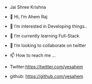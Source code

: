 - Jai Shree Krishna 


- 👋 Hi, I’m Ahem Raj
- 👀 I’m interested in Developing things..
- 🌱 I’m currently learning Full-Stack
- 💞️ I’m looking to collaborate on twitter
- 📫 How to reach me ...
- Twitter:https://twitter.com/yesahem
- github: https://github.com/yesahem
<!---
iitanahem/iitanahem is a ✨ special ✨ repository because its `README.md` (this file) appears on your GitHub profile.
You can click the Preview link to take a look at your changes.
--->
